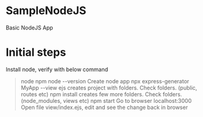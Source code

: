 # SampleNodeJS
Basic NodeJS App

Initial steps
====================
Install node, verify with below command
>node
>npm
>node --version
Create node app
>npx express-generator MyApp --view ejs
creates project with folders. Check folders. (public, routes etc)
>npm install
creates few more folders. Check folders.(node_modules, views etc)
>npm start
Go to browser localhost:3000
> Open file view/index.ejs, edit and see the change back in browser

